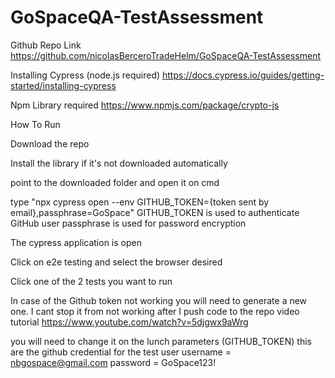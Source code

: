 # GoSpaceQA-TestAssessment
Github Repo Link
https://github.com/nicolasBerceroTradeHelm/GoSpaceQA-TestAssessment

Installing Cypress (node.js required)
https://docs.cypress.io/guides/getting-started/installing-cypress

Npm Library required
https://www.npmjs.com/package/crypto-js

How To Run

Download the repo

Install the library if it's not downloaded automatically

point to the downloaded folder and open it on cmd

type "npx cypress open --env GITHUB_TOKEN={token sent by email},passphrase=GoSpace"
    GITHUB_TOKEN is used to authenticate GitHub user
    passphrase is used for password encryption
    
The cypress application is open

Click on e2e testing and select the browser desired 

Click one of the 2 tests you want to run

In case of the Github token not working you will need to generate a new one.
I cant stop it from not working after I push code to the repo
video tutorial
https://www.youtube.com/watch?v=5djgwx9aWrg

you will need to change it on the lunch parameters (GITHUB_TOKEN)
this are the github credential for the test user
username = nbgospace@gmail.com
password = GoSpace123!
